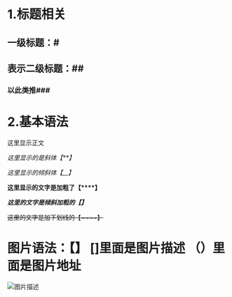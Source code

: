 

# 1.标题相关
## 一级标题：#
## 表示二级标题：##
### 以此类推### ####

# 2.基本语法
这里显示正文

*这里显示的是斜体【**】* 

_这里显示的倾斜体【__】_

**这里显示的文字是加粗了【****】**

***这里的文字是倾斜加粗的【******】***

~~这里的文字是加下划线的【~~~~】~~

# 图片语法：【![]()】 []里面是图片描述 （）里面是图片地址
![图片描述](https://www.z01.com/template/office/style/images/hezi5.jpg)
